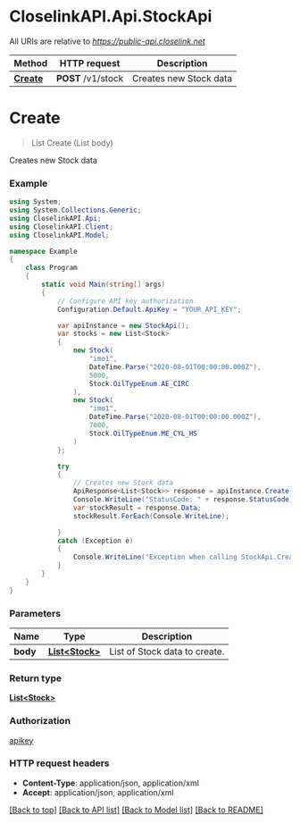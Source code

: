 # CloselinkAPI.Api.StockApi

All URIs are relative to *https://public-api.closelink.net*

Method | HTTP request | Description
------------- | ------------- | -------------
[**Create**](StockApi.md#create) | **POST** /v1/stock | Creates new Stock data


<a name="create"></a>
# **Create**
> List<Stock> Create (List<Stock> body)

Creates new Stock data

### Example
```csharp
using System;
using System.Collections.Generic;
using CloselinkAPI.Api;
using CloselinkAPI.Client;
using CloselinkAPI.Model;

namespace Example
{
    class Program
    {
        static void Main(string[] args)
        {
            // Configure API key authorization
            Configuration.Default.ApiKey = "YOUR_API_KEY";

            var apiInstance = new StockApi();
            var stocks = new List<Stock>
            {
                new Stock(
                    "imo1",
                    DateTime.Parse("2020-08-01T00:00:00.000Z"),
                    5000,
                    Stock.OilTypeEnum.AE_CIRC
                ),
                new Stock(
                    "imo1",
                    DateTime.Parse("2020-08-01T00:00:00.000Z"),
                    7000,
                    Stock.OilTypeEnum.ME_CYL_HS
                )
            };

            try
            {
                // Creates new Stock data
                ApiResponse<List<Stock>> response = apiInstance.Create(stocks);
                Console.WriteLine("StatusCode: " + response.StatusCode);
                var stockResult = response.Data;
                stockResult.ForEach(Console.WriteLine);

            }
            catch (Exception e)
            {
                Console.WriteLine("Exception when calling StockApi.Create: " + e.Message);
            }
        }
    }
}
```

### Parameters

Name | Type | Description  
------------- | ------------- | ------------- 
 **body** | [**List&lt;Stock&gt;**](Stock.md)| List of Stock data to create. 

### Return type

[**List&lt;Stock&gt;**](Stock.md)

### Authorization

[apikey](../README.md#apikey)

### HTTP request headers

 - **Content-Type**: application/json, application/xml
 - **Accept**: application/json, application/xml

[[Back to top]](#) [[Back to API list]](../README.md#documentation-for-api-endpoints) [[Back to Model list]](../README.md#documentation-for-models) [[Back to README]](../README.md)

